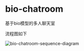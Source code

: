 # bio-chatroom
基于bio模型的多人聊天室

流程图如下

![bio-chatroom-sequence-diagram](/Users/charliezhang/Documents/bio-chatroom/bio-chatroom-sequence-diagram.png)